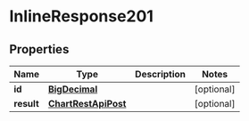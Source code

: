 # InlineResponse201

## Properties
Name | Type | Description | Notes
------------ | ------------- | ------------- | -------------
**id** | [**BigDecimal**](BigDecimal.md) |  |  [optional]
**result** | [**ChartRestApiPost**](ChartRestApiPost.md) |  |  [optional]
